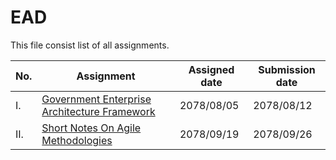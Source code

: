 # EAD

This file consist list of all assignments.

| No. | Assignment | Assigned date | Submission date |
| ------ | ------ | ------ | ------ |
| I. |  [Government Enterprise Architecture Framework] | 2078/08/05 | 2078/08/12 |
| II. |[Short Notes On Agile Methodologies] | 2078/09/19 | 2078/09/26 |

[Government Enterprise Architecture Framework]: https://github.com/KarunAtreya/EAD/tree/master/Assignment/Assignment1
[Short Notes On Agile Methodologies]: https://github.com/KarunAtreya/EAD/tree/master/Assignment/Assignment2
